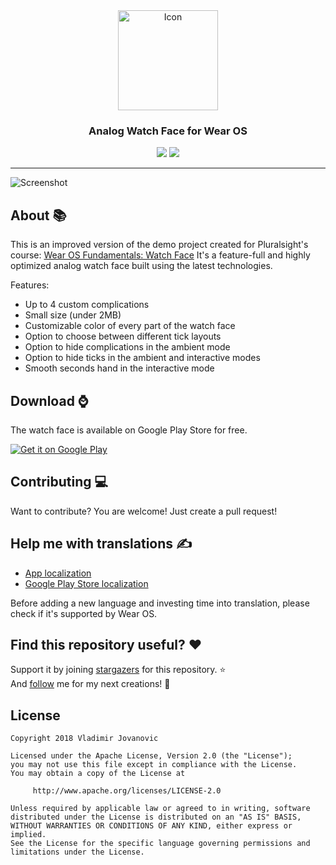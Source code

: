 <div align="center">
    <img alt="Icon" src="https://i.imgur.com/SJ2FHpR.png" width="160" />
</div>
<h3 align="center">
    Analog Watch Face for Wear OS
</h3>
<p align="center">
    <a target="_blank" href="https://github.com/VladimirWrites/BLTaxi/blob/master/LICENSE"><img src="https://img.shields.io/badge/License-Apache%202.0-blue.svg"></a>
    <a target="_blank" href="https://app.bitrise.io/app/ea7dba78a72518e8#/builds"><img src="https://app.bitrise.io/app/ea7dba78a72518e8/status.svg?token=rkRt-ObMU-Km5xrilW5Ezg&branch=master"></a>
</p>

-------

![Screenshot](https://i.imgur.com/c56byky.png)

About 📚
-------

This is an improved version of the demo project created for Pluralsight's course: [Wear OS Fundamentals: Watch Face](https://app.pluralsight.com/library/courses/wear-os-fundamentals-watch-face)
It's a feature-full and highly optimized analog watch face built using the latest technologies.

Features:

* Up to 4 custom complications
* Small size (under 2MB)
* Customizable color of every part of the watch face
* Option to choose between different tick layouts
* Option to hide complications in the ambient mode
* Option to hide ticks in the ambient and interactive modes
* Smooth seconds hand in the interactive mode

Download ⌚
-----

The watch face is available on Google Play Store for free.

<a href='https://play.google.com/store/apps/details?id=com.vlad1m1r.watchface'>
    <img alt='Get it on Google Play' src='http://i.imgur.com/tka3Exw.png'/>
</a>

Contributing 💻
-------

Want to contribute? You are welcome! 
Just create a pull request!

Help me with translations ✍️
-------

 - [App localization](https://poeditor.com/join/project?hash=9iy0lPTpkn)
 - [Google Play Store localization](https://poeditor.com/join/project?hash=wRxShKc33w)

Before adding a new language and investing time into translation, please check if it's supported by Wear OS.

Find this repository useful? ❤️
-------
Support it by joining [stargazers](https://github.com/VladimirWrites/AnalogWatchFace/stargazers) for this repository. :star: <br>
And [follow](https://github.com/VladimirWrites) me for my next creations! 🤩

License
-------

    Copyright 2018 Vladimir Jovanovic

    Licensed under the Apache License, Version 2.0 (the "License");
    you may not use this file except in compliance with the License.
    You may obtain a copy of the License at

         http://www.apache.org/licenses/LICENSE-2.0

    Unless required by applicable law or agreed to in writing, software
    distributed under the License is distributed on an "AS IS" BASIS,
    WITHOUT WARRANTIES OR CONDITIONS OF ANY KIND, either express or implied.
    See the License for the specific language governing permissions and
    limitations under the License.
